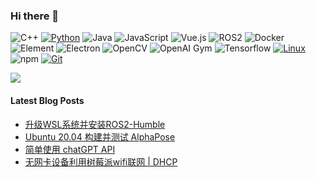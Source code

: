 ### Hi there 👋

<!--
**FaterYU/FaterYU** is a ✨ _special_ ✨ repository because its `README.md` (this file) appears on your GitHub profile.

Here are some ideas to get you started:

- 🔭 I’m currently working on ...
- 🌱 I’m currently learning ...
- 👯 I’m looking to collaborate on ...
- 🤔 I’m looking for help with ...
- 💬 Ask me about ...
- 📫 How to reach me: ...
- 😄 Pronouns: ...
- ⚡ Fun fact: ...
-->
![C++](https://img.shields.io/badge/C++-512BD4?style=flat-square&logo=cplusplus&logoColor=ffffff)
[![Python](https://img.shields.io/badge/-Python-37A6AB?style=flat-square&logo=python&logoColor=ffffff)](https://www.python.org/)
![Java](https://img.shields.io/badge/-Java-007396?style=flat-square&logo=java&logoColor=ffffff)
![JavaScript](https://img.shields.io/badge/JavaScript-F7DF1E?style=flat-square&logo=JavaScript&logoColor=ffffff)
![Vue.js](https://img.shields.io/badge/-Vue.js-4FC08D?style=flat-square&logo=Vue.js&logoColor=ffffff)
![ROS2](https://img.shields.io/badge/-ROS2-8DD6F9?style=flat-square&logo=ros&logoColor=ffffff)
![Docker](https://img.shields.io/badge/Docker-2496ED?style=flat-square&logo=docker&logoColor=ffffff)
![Element](https://img.shields.io/badge/-Element-02845A?style=flat-square&logo=electron&logoColor=ffffff)
![Electron](https://img.shields.io/badge/-Electron-002D71?style=flat-square&logo=element&logoColor=ffffff)
![OpenCV](https://img.shields.io/badge/-OpenCV-361522?style=flat-square&logo=opencv&logoColor=ffffff)
![OpenAI Gym](https://img.shields.io/badge/-OpenAIGym-91302E?style=flat-square&logo=openaigym&logoColor=ffffff)
![Tensorflow](https://img.shields.io/badge/-Tensorflow-204366?style=flat-square&logo=tensorflow&logoColor=ffffff)
[![Linux](https://img.shields.io/badge/-Linux-333333?style=flat-square&logo=linux&logoColor=white)](https://www.linuxfoundation.org/)
![npm](https://img.shields.io/badge/-NPM-CB3837?style=flat-square&logo=npm&logoColor=white)
[![Git](https://img.shields.io/badge/-Git-f05032?style=flat-square&logo=git&logoColor=white)](https://git-scm.com/)

<img align="center" src="https://github-readme-stats-git-masterrstaa-rickstaa.vercel.app/api?username=FaterYU&show_icons=true"/>



#### Latest Blog Posts

<!-- BLOGPOSTS:START -->
- [升级WSL系统并安装ROS2-Humble](https://fater.top/record/upgrade-wsl-system-install-ros2-humble/)
- [Ubuntu 20.04 构建并测试 AlphaPose](https://fater.top/usage/build-test-alphapose/)
- [简单使用 chatGPT API](https://fater.top/usage/use-chatgpt-api/)
- [无网卡设备利用树莓派wifi联网 | DHCP](https://fater.top/record/raspi-relay-wifi/)
<!-- BLOGPOSTS:END -->
